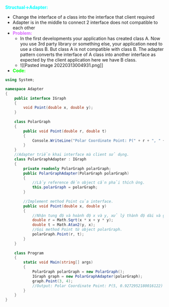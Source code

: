 <span style="color:aqua; font-weight:bold">Structual->Adapter:</span>
- Change the interface of a class into the interface that client required
- Adapter is in the middle to connect 2 interface does not compatible to each other
- <span style="color:#d966ff; font-weight:bold">Problem:</span>
	- In the first developments your application has created class A. Now you use 3rd party library or something else, your application need to use a class B. But class A is not compatible with class B. The adapter pattern converts the interface of A class into another interface as expected by the client application here we have B class.  
	- ![[Pasted image 20220313004931.png]]
- <span style="color:lime; font-weight:bold">Code:</span>
``````C#
using System;

namespace Adapter
{
    public interface IGraph
    {
        void Point(double x, double y);
    } 
    
    class PolarGraph
    {
        public void Point(double r, double t)
        {
            Console.WriteLine("Polar Coordinate Point: P(" + r + ", " + t + ")");
        }
    }
    //Adapter triển khai interface mà client sử dụng.
    class PolarGraphAdapter : IGraph 
    {
        private readonly PolarGraph polarGraph;
        public PolarGraphAdapter(PolarGraph polarGraph)
        {
            //Lấy reference đến object cần phải thích ứng.
            this.polarGraph = polarGraph; 
        }
		
        //Implement method Point của interface.
        public void Point(double x, double y)
        {
			//Nhận tung độ và hoành độ x và y, xử lý thành độ dài và góc quay r, t
            double r = Math.Sqrt(x * x + y * y);
            double t = Math.Atan2(y, x);
			//Gọi method Point từ object polarGraph. 
            polarGraph.Point(r, t);
        }   
    }
    
    class Program
    {
        static void Main(string[] args)
        {
            PolarGraph polarGraph = new PolarGraph();
            IGraph graph = new PolarGraphAdapter(polarGraph);
            graph.Point(3, 4);
            //Output: Polar Coordinate Point: P(5, 0.9272952180016122)
        }
    }
}
``````